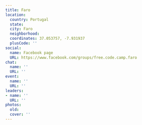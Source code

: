 ```yaml
---
title: Faro
location:
  country: Portugal
  state: 
  city: Faro
  neighborhood: 
  coordinates: 37.053757, -7.931937
  plusCode: ''
social:
  name: Facebook page
  URL: https://www.facebook.com/groups/free.code.camp.faro
chat:
  name: ''
  URL: ''
event:
  name: ''
  URL: ''
leaders:
- name: ''
  URL: ''
photos:
  old: 
  cover: ''
---
```

